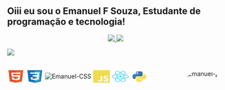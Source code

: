 ## Oiii eu sou o Emanuel F Souza, Estudante de programação e tecnologia!
<div align="center">
  <a href="https://github.com/nelzinho1">
  <img height="180em" src="https://github-readme-stats.vercel.app/api?username=nelzinho1&show_icons=true&theme=dark&include_all_commits=true&count_private=true"/>
  <img height="180em" src="https://github-readme-stats.vercel.app/api/top-langs/?username=nelzinho1&layout=compact&langs_count=7&theme=dark"/>
</div>

  <a href="https://www.linkedin.com/in/emanuel-fernandes-souza-685b75186/" target="_blank"><img src="https://img.shields.io/badge/-LinkedIn-%230077B5?style=for-the-badge&logo=linkedin&logoColor=white" target="_blank"></a> 
 
  <div style="display: inline_block"><br>
     <img align="center" alt="Emanuel-HTML" height="30" width="40" src="https://raw.githubusercontent.com/devicons/devicon/master/icons/html5/html5-original.svg">
    <img align="center" alt="Emanuel-CSS" height="30" width="40" src="https://raw.githubusercontent.com/devicons/devicon/master/icons/css3/css3-original.svg">
   <img align="center" alt="Emanuel-CSS" height="40" width="50" src="https://cdn.jsdelivr.net/gh/devicons/devicon/icons/php/php-original.svg" />
  <img align="center" alt="Emanuel-Js" height="30" width="40" src="https://raw.githubusercontent.com/devicons/devicon/master/icons/javascript/javascript-plain.svg">
  <img align="center" alt="Emanuel-React" height="30" width="40" src="https://raw.githubusercontent.com/devicons/devicon/master/icons/react/react-original.svg">
  <img align="center" alt="Emanuel-Python" height="30" width="40" src="https://raw.githubusercontent.com/devicons/devicon/master/icons/python/python-original.svg">
  <img align="right" alt="Emanuel-pic" height="150" style="border-radius:50px;" src="https://media.tenor.com/Ua4KfhoKV_QAAAAC/baby-yoda.gif">
</div>
  
 
